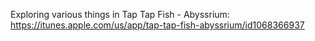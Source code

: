 Exploring various things in Tap Tap Fish - Abyssrium:
https://itunes.apple.com/us/app/tap-tap-fish-abyssrium/id1068366937
